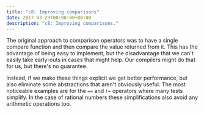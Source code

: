 ```yaml
---
title: "c8: Improving comparisons"
date: 2017-03-29T00:00:00+00:00
description: "c8: Improving comparisons."
---
```

The original approach to comparison operators was to have a single compare function and then compare the value
returned from it.  This has the advantage of being easy to implement, but the disadvantage that we can't easily
take early-outs in cases that might help.  Our compilers might do that for us, but there's no guarantee.

Instead, if we make these things explicit we get better performance, but also eliminate some abstractions that
aren't obviously useful.  The most noticeable examples are for the `==` and `!=` operators where many tests
simplify.  In the case of rational numbers these simplifications also avoid any arithmetic operations too.

